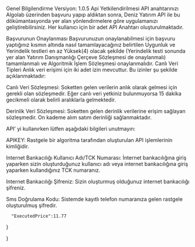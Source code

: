 
Genel Bilgilendirme
Versiyon: 1.0.5
Api Yetkilendirilmesi
API anahtarınızı Algolab üzerinden başvuru yapıp aldıktan sonra, Deniz Yatırım API ile bu dökümantasyonda yer alan yönlendirmelere göre uygulamanızı geliştirebilirsiniz. Her kullanıcı için bir adet API Anahtarı oluşturulmaktadır.

Başvurunun Onaylanması 
Başvurunuzun onaylanabilmesi için başvuru yaptığınız kısmın altında nasıl tamamlayacağınız belirtilen Uygunluk ve Yerindelik testleri en az Yüksek(4) olacak şekilde (Yerindelik testi sonunda yer alan Yatırım Danışmanlığı Çerçeve Sözleşmesi de onaylanmalı) tamamlanmalı ve Algoritmik İşlem Sözleşmesi onaylanmalıdır.
Canlı Veri Tipleri 
Anlık veri erişimi için iki adet izin mevcuttur. Bu izinler şu şekilde açıklanmaktadır:

Canlı Veri Sözleşmesi: Soketten gelen verilerin anlık olarak gelmesi için gerekli olan sözleşmedir. Eğer canlı veri yetkiniz bulunmuyorsa 15 dakika gecikmeli olarak belirli aralıklarla gelmektedir.

Derinlik Veri Sözleşmesi: Soketten gelen derinlik verilerine erişim sağlayan sözleşmedir. On kademe alım satım derinliği sağlanmaktadır.

API’ yi kullanırken lütfen aşağıdaki bilgileri unutmayın:

APIKEY: Rastgele bir algoritma tarafından oluşturulan API işlemlerinin kimliğidir.

Internet Bankacılığı Kullanıcı Adı/TCK Numarası: İnternet bankacılığına giriş yaparken sizin oluşturduğunuz kullanıcı adı veya internet bankacılığına giriş yaparken kullandığınız TCK numaranız.

Internet Bankacılığı Şifreniz: Sizin oluşturmuş olduğunuz internet bankacılığı şifreniz.

Sms Doğrulama Kodu: Sistemde kayıtlı telefon numaranıza gelen rastgele oluşturulmuş şifredir.


      "ExecutedPrice":11.77

   }

}
